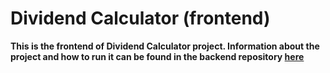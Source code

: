 # Dividend Calculator (frontend)

**This is the frontend of Dividend Calculator project. Information about the project and how to run it can be found in the backend repository [here](https://github.com/seriousTom/dividends_calculator)**
